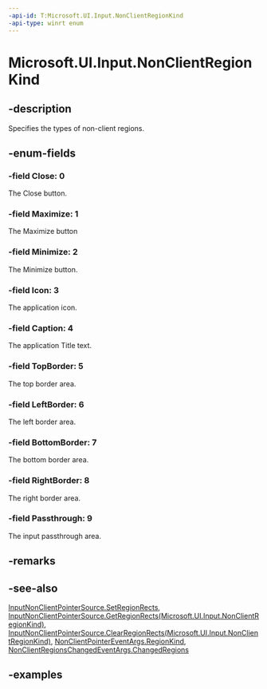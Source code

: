 ```yaml
---
-api-id: T:Microsoft.UI.Input.NonClientRegionKind
-api-type: winrt enum
---
```


# Microsoft.UI.Input.NonClientRegionKind

<!--
public enum NonClientRegionKind
-->

## -description

Specifies the types of non-client regions.

## -enum-fields

### -field Close: 0

The Close button.

### -field Maximize: 1

The Maximize button

### -field Minimize: 2

The Minimize button.

### -field Icon: 3

The application icon.

### -field Caption: 4

The application Title text.

### -field TopBorder: 5

The top border area.

### -field LeftBorder: 6

The left border area.

### -field BottomBorder: 7

The bottom border area.

### -field RightBorder: 8

The right border area.

### -field Passthrough: 9

The input passthrough area.

## -remarks

## -see-also

[InputNonClientPointerSource.SetRegionRects](./inputnonclientpointersource_setregionrects_173201787.md), [InputNonClientPointerSource.GetRegionRects(Microsoft.UI.Input.NonClientRegionKind)](inputnonclientpointersource_getregionrects_2047411245.md), [InputNonClientPointerSource.ClearRegionRects(Microsoft.UI.Input.NonClientRegionKind)](inputnonclientpointersource_clearregionrects_825586773.md), [NonClientPointerEventArgs.RegionKind](nonclientpointereventargs_regionkind.md), [NonClientRegionsChangedEventArgs.ChangedRegions](nonclientregionschangedeventargs_changedregions.md) 

## -examples
